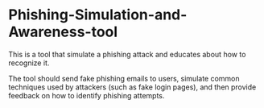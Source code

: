 # Phishing-Simulation-and-Awareness-tool
This is a tool that simulate a phishing attack and educates about how to recognize it.

The tool should send fake phishing emails to users, simulate common 
techniques used by attackers (such as fake login pages), and then provide feedback on how to 
identify phishing attempts.
